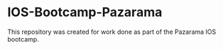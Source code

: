 # IOS-Bootcamp-Pazarama
This repository was created for work done as part of the Pazarama IOS bootcamp.
